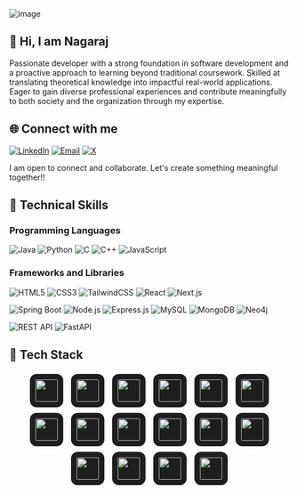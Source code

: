 ![image](https://github.com/user-attachments/assets/e0e1b026-2d80-4505-b912-a10015317268)
## 👋 Hi, I am Nagaraj

Passionate developer with a strong foundation in software development and a proactive approach to learning beyond traditional coursework. Skilled at translating theoretical knowledge into impactful real-world applications. Eager to gain diverse professional experiences and contribute meaningfully to both society and the organization through my expertise.


## 🌐 Connect with me
[![LinkedIn](https://img.shields.io/badge/LinkedIn-0077B5?style=for-the-badge&logo=linkedin&logoColor=white)](https://www.linkedin.com/in/nagaraj-sori-a5b903248)
[![Email](https://img.shields.io/badge/Email-D14836?style=for-the-badge&logo=gmail&logoColor=white)](mailto:nagarajsori9538@gmail.com)
[![X](https://img.shields.io/badge/X-000000?style=for-the-badge&logo=x&logoColor=white)](https://x.com/NagarajSor4056)


I am open to connect and collaborate. Let's create something meaningful together!!

## 🚀 Technical Skills
### Programming Languages

![Java](https://img.shields.io/badge/Java-007396?style=for-the-badge&logo=java&logoColor=white)
![Python](https://img.shields.io/badge/Python-3776AB?style=for-the-badge&logo=python&logoColor=white)
![C](https://img.shields.io/badge/C-00599C?style=for-the-badge&logo=c&logoColor=white)
![C++](https://img.shields.io/badge/C++-00599C?style=for-the-badge&logo=c%2B%2B&logoColor=white)
![JavaScript](https://img.shields.io/badge/JavaScript-F7DF1E?style=for-the-badge&logo=javascript&logoColor=black)

### Frameworks and Libraries

![HTML5](https://img.shields.io/badge/HTML5-E34F26?style=for-the-badge&logo=html5&logoColor=white)
![CSS3](https://img.shields.io/badge/CSS3-1572B6?style=for-the-badge&logo=css3&logoColor=white)
![TailwindCSS](https://img.shields.io/badge/TailwindCSS-38B2AC?style=for-the-badge&logo=tailwindcss&logoColor=white)
![React](https://img.shields.io/badge/React-61DAFB?style=for-the-badge&logo=react&logoColor=black)
![Next.js](https://img.shields.io/badge/Next.js-000000?style=for-the-badge&logo=nextdotjs&logoColor=white)

![Spring Boot](https://img.shields.io/badge/Spring%20Boot-6DB33F?style=for-the-badge&logo=springboot&logoColor=white)
![Node.js](https://img.shields.io/badge/Node.js-339933?style=for-the-badge&logo=nodedotjs&logoColor=white)
![Express.js](https://img.shields.io/badge/Express.js-000000?style=for-the-badge&logo=express&logoColor=white)
![MySQL](https://img.shields.io/badge/MySQL-4479A1?style=for-the-badge&logo=mysql&logoColor=white)
![MongoDB](https://img.shields.io/badge/MongoDB-47A248?style=for-the-badge&logo=mongodb&logoColor=white)
![Neo4j](https://img.shields.io/badge/Neo4j-018CBA?style=for-the-badge&logo=neo4j&logoColor=white)

![REST API](https://img.shields.io/badge/REST%20API-005571?style=for-the-badge)
![FastAPI](https://img.shields.io/badge/FastAPI-009688?style=for-the-badge&logo=fastapi&logoColor=white)

## 🚀 Tech Stack

<p align="center">
  <img src="https://cdn.jsdelivr.net/gh/devicons/devicon/icons/python/python-original.svg" width="40" height="40" style="background-color: #1e1e1e; border-radius: 12px; padding: 10px; margin: 5px;" />
  <img src="https://cdn.jsdelivr.net/gh/devicons/devicon/icons/cplusplus/cplusplus-original.svg" width="40" height="40" style="background-color: #1e1e1e; border-radius: 12px; padding: 10px; margin: 5px;" />
  <img src="https://cdn.jsdelivr.net/gh/devicons/devicon/icons/typescript/typescript-original.svg" width="40" height="40" style="background-color: #1e1e1e; border-radius: 12px; padding: 10px; margin: 5px;" />
  <img src="https://cdn.jsdelivr.net/gh/devicons/devicon/icons/nodejs/nodejs-original.svg" width="40" height="40" style="background-color: #1e1e1e; border-radius: 12px; padding: 10px; margin: 5px;" />
  <img src="https://cdn.jsdelivr.net/gh/devicons/devicon/icons/express/express-original.svg" width="40" height="40" style="background-color: #1e1e1e; border-radius: 12px; padding: 10px; margin: 5px;" />
  <img src="https://cdn.jsdelivr.net/gh/devicons/devicon/icons/react/react-original.svg" width="40" height="40" style="background-color: #1e1e1e; border-radius: 12px; padding: 10px; margin: 5px;" />
  <img src="https://cdn.jsdelivr.net/gh/devicons/devicon/icons/kubernetes/kubernetes-plain.svg" width="40" height="40" style="background-color: #1e1e1e; border-radius: 12px; padding: 10px; margin: 5px;" />
  <img src="https://cdn.jsdelivr.net/gh/devicons/devicon/icons/docker/docker-original.svg" width="40" height="40" style="background-color: #1e1e1e; border-radius: 12px; padding: 10px; margin: 5px;" />
  <img src="https://cdn.jsdelivr.net/gh/devicons/devicon/icons/amazonwebservices/amazonwebservices-original.svg" width="40" height="40" style="background-color: #1e1e1e; border-radius: 12px; padding: 10px; margin: 5px;" />
  <img src="https://cdn.jsdelivr.net/gh/devicons/devicon/icons/azure/azure-original.svg" width="40" height="40" style="background-color: #1e1e1e; border-radius: 12px; padding: 10px; margin: 5px;" />
  <img src="https://cdn.jsdelivr.net/gh/devicons/devicon/icons/mongodb/mongodb-original.svg" width="40" height="40" style="background-color: #1e1e1e; border-radius: 12px; padding: 10px; margin: 5px;" />
  <img src="https://cdn.jsdelivr.net/gh/devicons/devicon/icons/git/git-original.svg" width="40" height="40" style="background-color: #1e1e1e; border-radius: 12px; padding: 10px; margin: 5px;" />
  <img src="https://cdn.jsdelivr.net/gh/devicons/devicon/icons/github/github-original.svg" width="40" height="40" style="background-color: #1e1e1e; border-radius: 12px; padding: 10px; margin: 5px;" />
  <img src="https://cdn.jsdelivr.net/gh/devicons/devicon/icons/figma/figma-original.svg" width="40" height="40" style="background-color: #1e1e1e; border-radius: 12px; padding: 10px; margin: 5px;" />
  <img src="https://cdn.jsdelivr.net/gh/devicons/devicon/icons/firebase/firebase-plain.svg" width="40" height="40" style="background-color: #1e1e1e; border-radius: 12px; padding: 10px; margin: 5px;" />
  <img src="https://cdn.jsdelivr.net/gh/devicons/devicon/icons/arduino/arduino-original.svg" width="40" height="40" style="background-color: #1e1e1e; border-radius: 12px; padding: 10px; margin: 5px;" />
</p>

<!--
**nagarajsori/nagarajsori** is a ✨ _special_ ✨ repository because its `README.md` (this file) appears on your GitHub profile.

Here are some ideas to get you started:

- 🔭 I’m currently working on ...
- 🌱 I’m currently learning ...
- 👯 I’m looking to collaborate on ...
- 🤔 I’m looking for help with ...
- 💬 Ask me about ...
- 📫 How to reach me: ...
- 😄 Pronouns: ...
- ⚡ Fun fact: ...
-->
